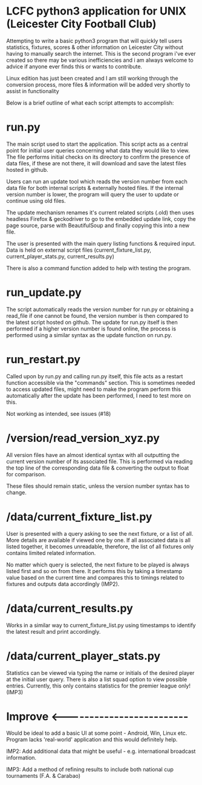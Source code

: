 # LCFC python3 application for UNIX (Leicester City Football Club)
Attempting to write a basic python3 program that will quickly tell users statistics, fixtures, scores & other information on Leicester City without having to manually search the internet. This is the second program i've ever created so there may be various inefficiencies and i am always welcome to advice if anyone ever finds this or wants to contribute.

Linux edition has just been created and I am still working through the conversion process, more files & information will be added very shortly to assist in functionality

Below is a brief outline of what each script attempts to accomplish:

# run.py
The main script used to start the application. This script acts as a central point for initial user queries concerning what data they would like to view. The file performs initial checks on its directory to confirm the presence of data files, if these are not there, it will download and save the latest files hosted in github.

Users can run an update tool which reads the version number from each data file for both internal scripts & externally hosted files. If the internal version number is lower, the program will query the user to update or continue using old files. 

The update mechanism renames it's current related scripts (.old) then uses headless Firefox & geckodriver to go to the embedded update link, copy the page source, parse with BeautifulSoup and finally copying this into a new file.

The user is presented with the main query listing functions & required input. Data is held on external script files (current_fixture_list.py, current_player_stats.py, current_results.py)

There is also a command function added to help with testing the program.

# run_update.py
The script automatically reads the version number for run.py or obtaining a read_file if one cannot be found, the version number is then compared to the latest script hosted on github. The update for run.py itself is then performed if a higher version number is found online, the process is performed using a similar syntax as the update function on run.py.

# run_restart.py
Called upon by run.py and calling run.py itself, this file acts as a restart function accessible via the "commands" section. This is sometimes needed to access updated files, might need to make the program perform this automatically after the update has been performed, I need to test more on this.

Not working as intended, see issues (#18)

# /version/read_version_xyz.py
All version files have an almost identical syntax with all outputting the current version number of its associated file. This is performed via reading the top line of the corresponding data file & converting the output to float for comparison.

These files should remain static, unless the version number syntax has to change.

# /data/current_fixture_list.py
User is presented with a query asking to see the next fixture, or a list of all. More details are available if viewed one by one. If all associated data is all listed together, it becomes unreadable, therefore, the list of all fixtures only contains limited related information.

No matter which query is selected, the next fixture to be played is always listed first and so on from there. It performs this by taking a timestamp value based on the current time and compares this to timings related to fixtures and outputs data accordingly (IMP2).

# /data/current_results.py
Works in a similar way to current_fixture_list.py using timestamps to identify the latest result and print accordingly.

# /data/current_player_stats.py
Statistics can be viewed via typing the name or initials of the desired player at the initial user query. There is also a list squad option to view possible entries. Currently, this only contains statistics for the premier league only! (IMP3)

# Improve <-------------------------
Would be ideal to add a basic UI at some point - Android, Win, Linux etc. Program lacks 'real-world' application and this would definitely help.

IMP2: Add additional data that might be useful - e.g. international broadcast information.

IMP3: Add a method of refining results to include both national cup tournaments (F.A. & Carabao)

